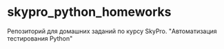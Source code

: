 # skypro_python_homeworks
Репозиторий для домашних заданий по курсу SkyPro. "Автоматизация тестирования Python"
